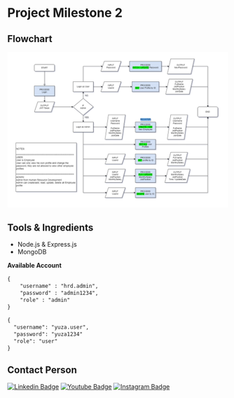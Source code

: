 <!-- [![Review Assignment Due Date](https://classroom.github.com/assets/deadline-readme-button-24ddc0f5d75046c5622901739e7c5dd533143b0c8e959d652212380cedb1ea36.svg)](https://classroom.github.com/a/XqBuIcOG) -->

# Project Milestone 2
## Flowchart

<img src="img/flow.png" alt="flowchart image" width="850px">

## Tools & Ingredients

- Node.js & Express.js
- MongoDB

**Available Account**
```
{
    "username" : "hrd.admin",
    "password" : "admin1234",
    "role" : "admin"
}
```
```
{
  "username": "yuza.user",
  "password": "yuza1234"
  "role": "user"
}
```
## Contact Person
[![Linkedin Badge](https://img.shields.io/badge/-Alyuza_Satrio_Prayogo-blue?style=flat-square&logo=Linkedin&logoColor=white)](https://www.linkedin.com/in/alyuzasp/) [![Youtube Badge](https://img.shields.io/badge/-Alyuza_Satrio_Prayogo-darkred?style=flat-square&logo=youtube&logoColor=white)](https://www.youtube.com/@alyuza/about) [![Instagram Badge](https://img.shields.io/badge/-Alyuza_Satrio_Prayogo-black?style=flat-square&logo=instagram&logoColor=white)](https://www.instagram.com/alyuuza/)
